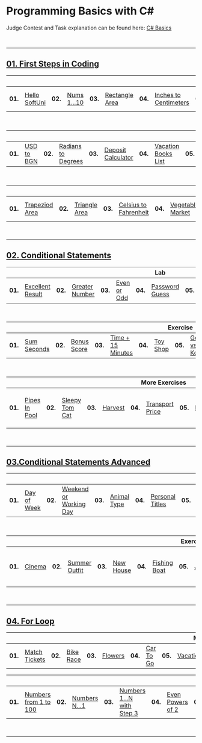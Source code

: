 # Programming Basics with C#
Judge Contest and Task explanation can be found here: <a href="https://judge.softuni.org/Contests/#!/List/ByCategory/245/CSharp-Basics">C# Basics</a>

<br/>

---

## <a href="https://github.com/vilyanab8/ProgrammingBasics/tree/main/C%23/01.FirstStepsInCoding">01. First Steps in Coding</a>

<table>
  <thead>
    <tr>
      <th colspan="18" style="text-align:center;">Lab</th>
    </tr>
  </thead>
  <tbody>
    <tr>
      <td><b>01.</b></td>
      <td><a href="https://github.com/vilyanab8/ProgrammingBasics/tree/main/C%23/01.FirstStepsInCoding/T01_HelloSoftUni">Hello SoftUni</a></td>
      <td><b>02.</b></td>
      <td><a href="https://github.com/vilyanab8/ProgrammingBasics/tree/main/C%23/01.FirstStepsInCoding/T02_Nums1To10">Nums 1...10</a></td>
      <td><b>03.</b></td>
      <td><a href="https://github.com/vilyanab8/ProgrammingBasics/tree/main/C%23/01.FirstStepsInCoding/T03_RectangleArea">Rectangle Area</a></td>
      <td><b>04.</b></td>
      <td><a href="https://github.com/vilyanab8/ProgrammingBasics/tree/main/C%23/01.FirstStepsInCoding/T04_InchesToCentimeters">Inches to Centimeters</a></td>
      <td><b>05.</b></td>
      <td><a href="https://github.com/vilyanab8/ProgrammingBasics/tree/main/C%23/01.FirstStepsInCoding/T05_GreetingByName">Greeting by Name</a></td>
       <td><b>06.</b></td>
      <td><a href="https://github.com/vilyanab8/ProgrammingBasics/tree/main/C%23/01.FirstStepsInCoding/T06_ConcatenateData">Concatenate Data</a></td>
      <td><b>07.</b></td>
      <td><a href="https://github.com/vilyanab8/ProgrammingBasics/tree/main/C%23/01.FirstStepsInCoding/T07_ProjectsCreation">Projects Creation</a></td>
      <td><b>08.</b></td>
      <td><a href="https://github.com/vilyanab8/ProgrammingBasics/tree/main/C%23/01.FirstStepsInCoding/T08_PetShop">Pet Shop</a></td>
      <td><b>09.</b></td>
      <td><a href="https://github.com/vilyanab8/ProgrammingBasics/tree/main/C%23/01.FirstStepsInCoding/T09_YardGreening">Yard Greening
</a></td>
    </tr>
  </tbody>
</table>
<br/>

<table>
  <thead>
    <tr>
      <th colspan="18" style="text-align:center;">Exercise</th>
    </tr>
  </thead>
  <tbody>
    <tr>
      <td><b>01.</b></td>
      <td><a href="https://github.com/vilyanab8/ProgrammingBasics/tree/main/C%23/01.FirstStepsInCoding-Exercise/T01_USDtoBGN">USD to BGN</a></td>
      <td><b>02.</b></td>
      <td><a href="https://github.com/vilyanab8/ProgrammingBasics/tree/main/C%23/01.FirstStepsInCoding-Exercise/T02_RadiansToDegrees">Radians to Degrees</a></td>
      <td><b>03.</b></td>
      <td><a href="https://github.com/vilyanab8/ProgrammingBasics/tree/main/C%23/01.FirstStepsInCoding-Exercise/T03_DepositCalculator">Deposit Calculator</a></td>
      <td><b>04.</b></td>
      <td><a href="https://github.com/vilyanab8/ProgrammingBasics/tree/main/C%23/01.FirstStepsInCoding-Exercise/T04_VacationBooksList">Vacation Books List</a></td>
      <td><b>05.</b></td>
      <td><a href="https://github.com/vilyanab8/ProgrammingBasics/tree/main/C%23/01.FirstStepsInCoding-Exercise/T05_SuppliesForSchool">Supplies for School</a></td>
       <td><b>06.</b></td>
      <td><a href="https://github.com/vilyanab8/ProgrammingBasics/tree/main/C%23/01.FirstStepsInCoding-Exercise/T06_Repainting">Repainting</a></td>
      <td><b>07.</b></td>
      <td><a href="https://github.com/vilyanab8/ProgrammingBasics/tree/main/C%23/01.FirstStepsInCoding-Exercise/T07_FoodDelivery">Food Delivery</a></td>
      <td><b>08.</b></td>
      <td><a href="https://github.com/vilyanab8/ProgrammingBasics/tree/main/C%23/01.FirstStepsInCoding-Exercise/T08_BasketballEquipment">Basketball Equipment</a></td>
      <td><b>09.</b></td>
      <td><a href="https://github.com/vilyanab8/ProgrammingBasics/tree/main/C%23/01.FirstStepsInCoding-Exercise/T09_FishTank">Fish Tank
</a></td>
    </tr>
  </tbody>
</table>
<br/>

<table>
  <thead>
    <tr>
      <th colspan="20" style="text-align:center;">More Exercises</th>
    </tr>
  </thead>
  <tbody>
    <tr>
      <td><b>01.</b></td>
      <td><a href="https://github.com/vilyanab8/ProgrammingBasics/tree/main/C%23/01.FirstStepsInCoding-MoreExercise/T01_TrapezoidArea">Trapeziod Area</a></td>
      <td><b>02.</b></td>
      <td><a href="https://github.com/vilyanab8/ProgrammingBasics/tree/main/C%23/01.FirstStepsInCoding-MoreExercise/T02_TriangleArea">Triangle Area</a></td>
      <td><b>03.</b></td>
      <td><a href="https://github.com/vilyanab8/ProgrammingBasics/tree/main/C%23/01.FirstStepsInCoding-MoreExercise/T03_CelsiusToFahrenheit">Celsius to Fahrenheit</a></td>
      <td><b>04.</b></td>
      <td><a href="https://github.com/vilyanab8/ProgrammingBasics/tree/main/C%23/01.FirstStepsInCoding-MoreExercise/T04_VegetableMarket">Vegetable Market</a></td>
      <td><b>05.</b></td>
      <td><a href="https://github.com/vilyanab8/ProgrammingBasics/tree/main/C%23/01.FirstStepsInCoding-MoreExercise/T05_TrainingLab">Training Lab</a></td>
       <td><b>06.</b></td>
      <td><a href="https://github.com/vilyanab8/ProgrammingBasics/tree/main/C%23/01.FirstStepsInCoding-MoreExercise/T06_Fishland">Fishland</a></td>
      <td><b>07.</b></td>
      <td><a href="https://github.com/vilyanab8/ProgrammingBasics/tree/main/C%23/01.FirstStepsInCoding-MoreExercise/T07_HousePainting">House Painting</a></td>
      <td><b>08.</b></td>
      <td><a href="https://github.com/vilyanab8/ProgrammingBasics/tree/main/C%23/01.FirstStepsInCoding-MoreExercise/T08_CircleAreaAndPerimeter">Circle Area and Perimeter</a></td>
      <td><b>09.</b></td>
      <td><a href="https://github.com/vilyanab8/ProgrammingBasics/tree/main/C%23/01.FirstStepsInCoding-MoreExercise/T09_WeatherForecast">Weather Forecast
</a></td>
      <td><b>10.</b></td>
      <td><a href="https://github.com/vilyanab8/ProgrammingBasics/tree/main/C%23/01.FirstStepsInCoding-MoreExercise/T10_WeatherForecast-Part2">Weather Forecast - Part 2</a></td>
    </tr>
  </tbody>
</table>
<br/>

---

## <a href="https://github.com/vilyanab8/ProgrammingBasics/tree/main/C%23/02.ConditionalStatements">02. Conditional Statements</a>

<table>
  <thead>
    <tr>
      <th colspan="14" style="text-align:center;">Lab</th>
    </tr>
  </thead>
  <tbody>
    <tr>
      <td><b>01.</b></td>
      <td><a href="https://github.com/vilyanab8/ProgrammingBasics/tree/main/C%23/02.ConditionalStatements/T01_ExcellentResult">Excellent Result</a></td>
      <td><b>02.</b></td>
      <td><a href="https://github.com/vilyanab8/ProgrammingBasics/tree/main/C%23/02.ConditionalStatements/T02_GreaterNumber">Greater Number</a></td>
      <td><b>03.</b></td>
      <td><a href="https://github.com/vilyanab8/ProgrammingBasics/tree/main/C%23/02.ConditionalStatements/T03_EvenOrOdd">Even or Odd</a></td>
      <td><b>04.</b></td>
      <td><a href="https://github.com/vilyanab8/ProgrammingBasics/tree/main/C%23/02.ConditionalStatements/T04_PasswordGuess">Password Guess</a></td>
      <td><b>05.</b></td>
      <td><a href="https://github.com/vilyanab8/ProgrammingBasics/tree/main/C%23/02.ConditionalStatements/T05_Number100To200">Number 100...200</a></td>
       <td><b>06.</b></td>
      <td><a href="https://github.com/vilyanab8/ProgrammingBasics/tree/main/C%23/02.ConditionalStatements/T06_SpeedInfo">Speed Info</a></td>
      <td><b>07.</b></td>
      <td><a href="https://github.com/vilyanab8/ProgrammingBasics/tree/main/C%23/02.ConditionalStatements/T07_AreaOfFigures">Area of Figures</a></td>
    </tr>
  </tbody>
</table>
<br/>

<table>
  <thead>
    <tr>
      <th colspan="16" style="text-align:center;">Exercise</th>
    </tr>
  </thead>
  <tbody>
    <tr>
      <td><b>01.</b></td>
      <td><a href="https://github.com/vilyanab8/ProgrammingBasics/tree/main/C%23/02.ConditionalStatements-Exercise/T01_SumSeconds">Sum Seconds</a></td>
      <td><b>02.</b></td>
      <td><a href="https://github.com/vilyanab8/ProgrammingBasics/tree/main/C%23/02.ConditionalStatements-Exercise/T02_BonusScore">Bonus Score</a></td>
      <td><b>03.</b></td>
      <td><a href="https://github.com/vilyanab8/ProgrammingBasics/tree/main/C%23/02.ConditionalStatements-Exercise/T03_Time%2B15Minutes">Time + 15 Minutes</a></td>
      <td><b>04.</b></td>
      <td><a href="https://github.com/vilyanab8/ProgrammingBasics/tree/main/C%23/02.ConditionalStatements-Exercise/T04_ToyShop">Toy Shop</a></td>
      <td><b>05.</b></td>
      <td><a href="https://github.com/vilyanab8/ProgrammingBasics/tree/main/C%23/02.ConditionalStatements-Exercise/T05_GodzillaVs.Kong">Godzilla vs. Kong</a></td>
       <td><b>06.</b></td>
      <td><a href="https://github.com/vilyanab8/ProgrammingBasics/tree/main/C%23/02.ConditionalStatements-Exercise/T06_WorldSwimmingRecord">World Swimming Record</a></td>
      <td><b>07.</b></td>
      <td><a href="https://github.com/vilyanab8/ProgrammingBasics/tree/main/C%23/02.ConditionalStatements-Exercise/T07_Shopping">Shopping</a></td>
       <td><b>08.</b></td>
      <td><a href="https://github.com/vilyanab8/ProgrammingBasics/tree/main/C%23/02.ConditionalStatements-Exercise/T08_LunchBreak">Lunch Break</a></td>
    </tr>
  </tbody>
</table>
<br/>

<table>
  <thead>
    <tr>
      <th colspan="16" style="text-align:center;">More Exercises</th>
    </tr>
  </thead>
  <tbody>
    <tr>
      <td><b>01.</b></td>
      <td><a href="https://github.com/vilyanab8/ProgrammingBasics/tree/main/C%23/02.ConditionalStatements-MoreExercises/T01_PipesInPool">Pipes In Pool</a></td>
      <td><b>02.</b></td>
      <td><a href="https://github.com/vilyanab8/ProgrammingBasics/tree/main/C%23/02.ConditionalStatements-MoreExercises/T02_SleepyTomCat">Sleepy Tom Cat</a></td>
      <td><b>03.</b></td>
      <td><a href="https://github.com/vilyanab8/ProgrammingBasics/tree/main/C%23/02.ConditionalStatements-MoreExercises/T03_Harvest">Harvest</a></td>
      <td><b>04.</b></td>
      <td><a href="https://github.com/vilyanab8/ProgrammingBasics/tree/main/C%23/02.ConditionalStatements-MoreExercises/T04_TransportPrice">Transport Price</a></td>
      <td><b>05.</b></td>
      <td><a href="https://github.com/vilyanab8/ProgrammingBasics/tree/main/C%23/02.ConditionalStatements-MoreExercises/T05_Pets">Pets</a></td>
       <td><b>06.</b></td>
      <td><a href="https://github.com/vilyanab8/ProgrammingBasics/tree/main/C%23/02.ConditionalStatements-MoreExercises/T06_FlowerShop">Flower Shop</a></td>
      <td><b>07.</b></td>
      <td><a href="https://github.com/vilyanab8/ProgrammingBasics/tree/main/C%23/02.ConditionalStatements-MoreExercises/T07_FuelTank">Fuel Tank</a></td>
      <td><b>08.</b></td>
      <td><a href="https://github.com/vilyanab8/ProgrammingBasics/tree/main/C%23/02.ConditionalStatements-MoreExercises/T08_FuelTank-Part2">Fuel Tank - Part 2</a></td>
</a></td>
    </tr>
  </tbody>
</table>
<br/>

---

## <a href="https://github.com/vilyanab8/ProgrammingBasics/tree/main/C%23/03.ConditionalStatementsAdvanced">03.Conditional Statements Advanced</a>

<table>
  <thead>
    <tr>
      <th colspan="24" style="text-align:center;">Lab</th>
    </tr>
  </thead>
  <tbody>
    <tr>
      <td><b>01.</b></td>
      <td><a href="https://github.com/vilyanab8/ProgrammingBasics/tree/main/C%23/03.ConditionalStatementsAdvanced/T01_DayOfWeek">Day of Week</a></td>
      <td><b>02.</b></td>
      <td><a href="https://github.com/vilyanab8/ProgrammingBasics/tree/main/C%23/03.ConditionalStatementsAdvanced/T02_WeekendOrWorkingDay">Weekend or Working Day</a></td>
      <td><b>03.</b></td>
      <td><a href="https://github.com/vilyanab8/ProgrammingBasics/tree/main/C%23/03.ConditionalStatementsAdvanced/T03_AnimalType">Animal Type</a></td>
      <td><b>04.</b></td>
      <td><a href="https://github.com/vilyanab8/ProgrammingBasics/tree/main/C%23/03.ConditionalStatementsAdvanced/T04_PersonalTitles">Personal Titles</a></td>
      <td><b>05.</b></td>
      <td><a href="https://github.com/vilyanab8/ProgrammingBasics/tree/main/C%23/03.ConditionalStatementsAdvanced/T05_SmallShop">Small Shop</a></td>
       <td><b>06.</b></td>
      <td><a href="https://github.com/vilyanab8/ProgrammingBasics/tree/main/C%23/03.ConditionalStatementsAdvanced/T06_NumberInRange">Number in Range</a></td>
      <td><b>07.</b></td>
      <td><a href="https://github.com/vilyanab8/ProgrammingBasics/tree/main/C%23/03.ConditionalStatementsAdvanced/T07_WorkingHours">Working Hours</a></td>
      <td><b>08.</b></td>
      <td><a href="https://github.com/vilyanab8/ProgrammingBasics/tree/main/C%23/03.ConditionalStatementsAdvanced/T08_CinemaTicket">Cinema Ticket</a></td>
      <td><b>09.</b></td>
      <td><a href="https://github.com/vilyanab8/ProgrammingBasics/tree/main/C%23/03.ConditionalStatementsAdvanced/T09_FruitOrVegetable">Fruit or Vegetable</a></td>
       <td><b>10.</b></td>
      <td><a href="https://github.com/vilyanab8/ProgrammingBasics/tree/main/C%23/03.ConditionalStatementsAdvanced/T10_InvalidNumber">Invalid Number</a></td>
      <td><b>11.</b></td>
      <td><a href="https://github.com/vilyanab8/ProgrammingBasics/tree/main/C%23/03.ConditionalStatementsAdvanced/T11_FruitShop">Fruit Shop</a></td>
       <td><b>12.</b></td>
      <td><a href="https://github.com/vilyanab8/ProgrammingBasics/tree/main/C%23/03.ConditionalStatementsAdvanced/T12_TradeCommissions">Trade Commissions</a></td>
    </tr>
  </tbody>
</table>
<br/>

<table>
  <thead>
    <tr>
      <th colspan="18" style="text-align:center;">Exercise</th>
    </tr>
  </thead>
  <tbody>
    <tr>
      <td><b>01.</b></td>
      <td><a href="https://github.com/vilyanab8/ProgrammingBasics/tree/main/C%23/03.ConditionalStatementsAdvanced-Exercise/T01_Cinema">Cinema</a></td>
      <td><b>02.</b></td>
      <td><a href="https://github.com/vilyanab8/ProgrammingBasics/tree/main/C%23/03.ConditionalStatementsAdvanced-Exercise/T02_SummerOutfit">Summer Outfit</a></td>
      <td><b>03.</b></td>
      <td><a href="https://github.com/vilyanab8/ProgrammingBasics/tree/main/C%23/03.ConditionalStatementsAdvanced-Exercise/T03_NewHouse">New House</a></td>
      <td><b>04.</b></td>
      <td><a href="https://github.com/vilyanab8/ProgrammingBasics/tree/main/C%23/03.ConditionalStatementsAdvanced-Exercise/T04_FishingBoat">Fishing Boat</a></td>
      <td><b>05.</b></td>
      <td><a href="https://github.com/vilyanab8/ProgrammingBasics/tree/main/C%23/03.ConditionalStatementsAdvanced-Exercise/T05_Journey">Journey</a></td>
       <td><b>06.</b></td>
      <td><a href="https://github.com/vilyanab8/ProgrammingBasics/tree/main/C%23/03.ConditionalStatementsAdvanced-Exercise/T06_OperationsBetweenNumbers">Operations Between Numbers</a></td>
      <td><b>07.</b></td>
      <td><a href="https://github.com/vilyanab8/ProgrammingBasics/tree/main/C%23/03.ConditionalStatementsAdvanced-Exercise/T07_HotelRoom">Hotel Room</a></td>
      <td><b>08.</b></td>
      <td><a href="https://github.com/vilyanab8/ProgrammingBasics/tree/main/C%23/03.ConditionalStatementsAdvanced-Exercise/T08_OnTimeForTheExam">On Time for the Exam</a></td>
      <td><b>09.</b></td>
      <td><a href="https://github.com/vilyanab8/ProgrammingBasics/tree/main/C%23/03.ConditionalStatementsAdvanced-Exercise/T09_SkiTrip">Ski Trip
</a></td>
    </tr>
  </tbody>
</table>
<br/>

<table>
  <thead>
    <tr>
      <th colspan="20" style="text-align:center;">More Exercises</th>
    </tr>
  </thead>
  <tbody>
    <tr>
      <td><b>01.</b></td>
      <td><a href="https://github.com/vilyanab8/ProgrammingBasics/tree/main/C%23/03.ConditionalStatementsAdvanced-MoreExercises/T01_MatchTickets">Match Tickets</a></td>
      <td><b>02.</b></td>
      <td><a href="https://github.com/vilyanab8/ProgrammingBasics/tree/main/C%23/03.ConditionalStatementsAdvanced-MoreExercises/T02_BikeRace">Bike Race
</a></td>
      <td><b>03.</b></td>
      <td><a href="https://github.com/vilyanab8/ProgrammingBasics/tree/main/C%23/03.ConditionalStatementsAdvanced-MoreExercises/T03_Flowers">Flowers</a></td>
      <td><b>04.</b></td>
      <td><a href="https://github.com/vilyanab8/ProgrammingBasics/tree/main/C%23/03.ConditionalStatementsAdvanced-MoreExercises/T04_CarToGo">Car To Go</a></td>
      <td><b>05.</b></td>
      <td><a href="https://github.com/vilyanab8/ProgrammingBasics/tree/main/C%23/03.ConditionalStatementsAdvanced-MoreExercises/T05_Vacation">Vacation</a></td>
       <td><b>06.</b></td>
      <td><a href="https://github.com/vilyanab8/ProgrammingBasics/tree/main/C%23/03.ConditionalStatementsAdvanced-MoreExercises/T06_TruckDriver">Truck Driver</a></td>
      <td><b>07.</b></td>
      <td><a href="https://github.com/vilyanab8/ProgrammingBasics/tree/main/C%23/03.ConditionalStatementsAdvanced-MoreExercises/T07_SchoolCamp">School Camp</a></td>
      <td><b>08.</b></td>
      <td><a href="https://github.com/vilyanab8/ProgrammingBasics/tree/main/C%23/03.ConditionalStatementsAdvanced-MoreExercises/T08_PointOnRectangleBorder">Point on Rectangle Border</a></td>
      <td><b>09.</b></td>
      <td><a href="https://github.com/vilyanab8/ProgrammingBasics/tree/main/C%23/03.ConditionalStatementsAdvanced-MoreExercises/T09_NumbersFrom1To10">Numbers from 1 to 10
</a></td>
      <td><b>10.</b></td>
      <td><a href="https://github.com/vilyanab8/ProgrammingBasics/tree/main/C%23/03.ConditionalStatementsAdvanced-MoreExercises/T10_MultiplyBy2">Multiply by 2</a></td>

---

## <a href="https://github.com/vilyanab8/ProgrammingBasics/tree/main/C%23/04.ForLoop">04. For Loop</a>

<table>
  <thead>
    <tr>
      <th colspan="20" style="text-align:center;">Lab</th>
    </tr>
  </thead>
  <tbody>
    <tr>
      <td><b>01.</b></td>
      <td><a href="https://github.com/vilyanab8/ProgrammingBasics/tree/main/C%23/04.ForLoop/T01_NumbersFrom1To100">Numbers from 1 to 100</a></td>
      <td><b>02.</b></td>
      <td><a href="https://github.com/vilyanab8/ProgrammingBasics/tree/main/C%23/04.ForLoop/T02_NumbersNTo1">Numbers N...1</a></td>
      <td><b>03.</b></td>
      <td><a href="https://github.com/vilyanab8/ProgrammingBasics/tree/main/C%23/04.ForLoop/T03_Numbers1ToNWithStep3">Numbers 1...N with Step 3</a></td>
      <td><b>04.</b></td>
      <td><a href="https://github.com/vilyanab8/ProgrammingBasics/tree/main/C%23/04.ForLoop/T04_EvenPowersOf2">Even Powers of 2</a></td>
      <td><b>05.</b></td>
      <td><a href="https://github.com/vilyanab8/ProgrammingBasics/tree/main/C%23/04.ForLoop/T05_CharacterSequence">Character Sequence</a></td>
       <td><b>06.</b></td>
      <td><a href="https://github.com/vilyanab8/ProgrammingBasics/tree/main/C%23/04.ForLoop/T06_VowelsSum">Vowels Sum</a></td>
      <td><b>07.</b></td>
      <td><a href="https://github.com/vilyanab8/ProgrammingBasics/tree/main/C%23/04.ForLoop/T07_SumNumbers">Sum Numbers</a></td>
      <td><b>08.</b></td>
      <td><a href="https://github.com/vilyanab8/ProgrammingBasics/tree/main/C%23/04.ForLoop/T08_NumberSequence">Number sequence</a></td>
      <td><b>09.</b></td>
      <td><a href="https://github.com/vilyanab8/ProgrammingBasics/tree/main/C%23/04.ForLoop/T09_LeftAndRightSum">Left and Right Sum</a></td>
       <td><b>10.</b></td>
      <td><a href="https://github.com/vilyanab8/ProgrammingBasics/tree/main/C%23/04.ForLoop/T10_OddEvenSum">Odd Even Sum</a></td>
    </tr>
  </tbody>
</table>
<br/>

---

